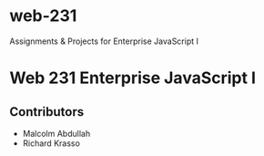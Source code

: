 # web-231
Assignments &amp; Projects for Enterprise JavaScript I
# Web 231 Enterprise JavaScript I
## Contributors
* Malcolm Abdullah
* Richard Krasso